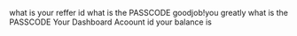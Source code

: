 what is your reffer id
what is the PASSCODE
goodjob!you greatly what is the PASSCODE
Your Dashboard Acoount id   your balance is
